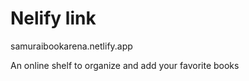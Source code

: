 <h1>Nelify link</h1>
samuraibookarena.netlify.app


An online shelf to organize and add your favorite books
